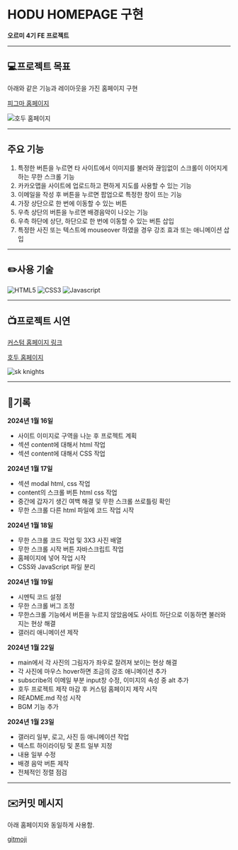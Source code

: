# HODU HOMEPAGE 구현

**오르미 4기 FE 프로젝트**

---

## 💻**프로젝트 목표**

아래와 같은 기능과 레이아웃을 가진 홈페이지 구현

[피그마 홈페이지](https://www.figma.com/file/s9RCnA6dSi3QHHeMDFHKE6/EST-%EB%B0%B1%EC%97%94%EB%93%9C-4%EA%B8%B0_HTML%2FCSS%2FJS?type=design&node-id=104924-12&mode=design&t=N6YIyI24BVBY1WAn-0)


![호두 홈페이지](https://github.com/827euni/knights-web-project/assets/108185369/4d199459-1d20-483c-881e-cec27b96387c)

---

## 주요 기능

1. 특정한 버튼을 누르면 타 사이트에서 이미지를 불러와 끊임없이 스크롤이 이어지게 하는 무한 스크롤 기능
2. 카카오맵을 사이트에 업로드하고 편하게 지도를 사용할 수 있는 기능
3. 이메일을 작성 후 버튼을 누르면 팝업으로 특정한 창이 뜨는 기능
4. 가장 상단으로 한 번에 이동할 수 있는 버튼
5. 우측 상단의 버튼을 누르면 배경음악이 나오는 기능
6. 우측 하단에 상단, 하단으로 한 번에 이동할 수 있는 버튼 삽입
7. 특정한 사진 또는 텍스트에 mouseover 하였을 경우 강조 효과 또는 애니메이션 삽입

---

## ✏️사용 기술

![HTML5](https://img.shields.io/badge/HTML5-E34F26?style=for-the-badge&logo=HTML5&logoColor=white)
![CSS3](https://img.shields.io/badge/CSS3-1572B6?style=for-the-badge&logo=CSS3&logoColor=white)
![Javascript](https://img.shields.io/badge/Javascript-F7DF1E?style=for-the-badge&logo=Javascript&logoColor=white)

---

## 📺프로젝트 시연

[커스텀 홈페이지 링크](https://827euni.github.io/knights-web-project/)

[호두 홈페이지](https://827euni.github.io/hodu_web_project/hodu_page/hodu.html)

![sk knights](https://github.com/827euni/knights-web-project/assets/108185369/12f713e9-88e4-4e72-b697-dd5ac5b452db)

---

## 📓기록

**2024년 1월 16일**

- 사이트 이미지로 구역을 나눈 후 프로젝트 계획
- 섹션 content에 대해서 html 작업
- 섹션 content에 대해서 CSS 작업

**2024년 1월 17일**

- 섹션 modal html, css 작업
- content의 스크롤 버튼 html css 작업
- 중간에 갑자기 생긴 여백 해결 및 무한 스크롤 쓰로틀링 확인
- 무한 스크롤 다른 html 파일에 코드 작업 시작

**2024년 1월 18일**

- 무한 스크롤 코드 작업 및 3X3 사진 배열
- 무한 스크롤 시작 버튼 자바스크립트 작업
- 홈페이지에 넣어 작업 시작
- CSS와 JavaScript 파일 분리

**2024년 1월 19일**

- 시멘틱 코드 설정
- 무한 스크롤 버그 조정
- 무한스크롤 기능에서 버튼을 누르지 않았음에도 사이트 하단으로 이동하면 불러와지는 현상 해결
- 갤러리 애니메이션 제작

**2024년 1월 22일**

- main에서 각 사진의 그림자가 좌우로 잘려져 보이는 현상 해결
- 각 사진에 마우스 hover하면 조금의 강조 애니메이션 추가
- subscribe의 이메일 부분 input창 수정, 이미지의 속성 중 alt 추가
- 호두 프로젝트 제작 마감 후 커스텀 홈페이지 제작 시작
- README.md 작성 시작
- BGM 기능 추가

**2024년 1월 23일**

- 갤러리 일부, 로고, 사진 등 애니메이션 작업
- 텍스트 하이라이팅 및 폰트 일부 지정
- 내용 일부 수정
- 배경 음악 버튼 제작
- 전체적인 정렬 점검

---

## ✉️커밋 메시지

아래 홈페이지와 동일하게 사용함.

[gitmoji](https://gitmoji.dev/)
